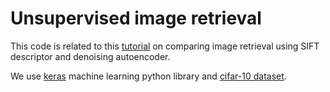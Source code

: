 # Unsupervised image retrieval

This code is related to this [tutorial]() on comparing image retrieval using SIFT descriptor
and denoising autoencoder.

We use [keras]() machine learning python library and [cifar-10 dataset](https://www.cs.toronto.edu/~kriz/cifar.html).
